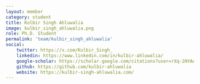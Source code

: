 ```yaml
---
layout: member
category: student
title: Kulbir Singh Ahluwalia
image: kulbir_singh_ahluwalia.png
role: Ph.D. Student
permalink: 'team/kulbir_singh_ahluwalia'
social:
    twitter: https://x.com/Kulbir_Singh_
    linkedin: https://www.linkedin.com/in/kulbir-ahluwalia/
    google-scholar: https://scholar.google.com/citations?user=rXq-2HYAAAAJ
    github: https://github.com/kulbir-ahluwalia
    website: https://kulbir-singh-ahluwalia.com/
---
```

